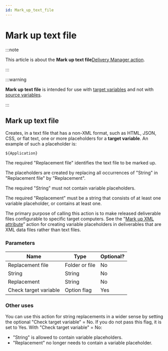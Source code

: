 ```yaml
---
id: Mark_up_text_file
---
```


# Mark up text file




:::note

This article is about the **Mark up text file**[Delivery Manager action](/Continuous_delivery/Delivery_Manager_actions_by_name).

:::


:::warning

**Mark up text file** is intended for use with [target variables](/Continuous_delivery/USoft_Delivery_Manager_by_concept/Target_variables_in_UDeliver.md) and not with [source variables](/Continuous_delivery/USoft_Delivery_Manager_by_concept/Source_variables_in_UDeliver.md).

:::

## **Mark up text file**

Creates, in a text file that has a non-XML format, such as HTML, JSON, CSS, or flat text, one or more placeholders for a **target variable**. An example of such a placeholder is:

```
${Application}
```

The required "Replacement file" identifies the text file to be marked up.

The placeholders are created by replacing all occurrences of "String" in "Replacement file" by "Replacement".

The required "String" must not contain variable placeholders.

The required "Replacement" must be a string that consists of at least one variable placeholder, or contains at least one.

The primary purpose of calling this action is to make released deliverable files configurable to specific target computers. See the "[Mark up XML attribute](/Continuous_delivery/Delivery_Manager_actions_by_name/Mark_up_XML_attribute.md)” action for creating variable placeholders in deliverables that are XML data files rather than text files.

### Parameters

|**Name**|**Type**|**Optional?**|
|--------|--------|--------|
|Replacement file|Folder or file|No      |
|String  |String  |No      |
|Replacement|String  |No      |
|Check target variable|Option flag|Yes     |



### Other uses

You can use this action for string replacements in a wider sense by setting the optional "Check target variable" = No. If you do not pass this flag, it is set to Yes.
With "Check target variable" = No:

- "String" is allowed to contain variable placeholders.
- "Replacement" no longer needs to contain a variable placeholder.